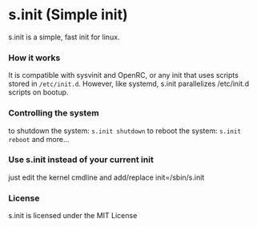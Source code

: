 # s.init (Simple init)
s.init is a simple, fast init for linux. 
### How it works
It is compatible with sysvinit and OpenRC, or any init that uses scripts stored in `/etc/init.d`. However, like systemd, s.init parallelizes /etc/init.d scripts on bootup.
### Controlling the system
to shutdown the system: `s.init shutdown`
to reboot the system: `s.init reboot`
and more...
### Use s.init instead of your current init
just edit the kernel cmdline and add/replace init=/sbin/s.init
### License
s.init is licensed under the MIT License
